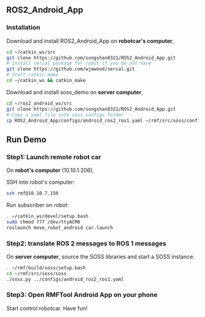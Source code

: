 ## ROS2_Android_App

### Installation

Download and install ROS2_Android_App on **robotcar's computer**,

```bash
cd ~/catkin_ws/src
git clone https://github.com/songshan0321/ROS2_Android_App.git
# install serial package for robot if you do not have
git clone https://github.com/wjwwood/serial.git
# Start catkin make
cd ~/catkin_ws && catkin_make
```



Download and install soss_demo on **server computer**,

```bash
cd ~/ros2_android_ws/src
git clone https://github.com/songshan0321/ROS2_Android_App.git
# Copy a yaml file into soss configs folder
cp ROS2_Android_App/configs/android_ros2_ros1.yaml ~/rmf/src/soss/configs/android_ros2_ros1.yaml
```



## Run Demo

### Step1: Launch remote robot car

On **robot's computer** (10.10.1.206), 

SSH into robot's computer:

```bash
ssh rmf@10.10.7.150
```

Run subscriber on robot:

```bash
. ~/catkin_ws/devel/setup.bash
sudo chmod 777 /dev/ttyACM0
roslaunch move_robot_android car.launch
```



### Step2: translate ROS 2 messages to ROS 1 messages

On **server computer**, source the SOSS libraries and start a SOSS instance:

```bash
. ~/rmf/build/soss/setup.bash
cd ~/rmf/src/soss/soss
./soss.py ../configs/android_ros2_ros1.yaml
```



### Step3: Open RMFTool Android App on your phone

Start control robotcar. Have fun!